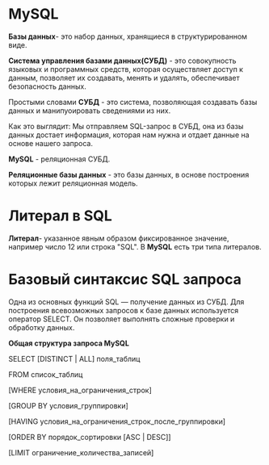 # MySQL

**Базы данных**- это набор данных, хранящиеся в структурированном виде.

**Система управления базами данных(СУБД)** - это совокупность языковых и программных средств, которая осуществляет доступ к данным, позволяет их создавать, менять и удалять, обеспечивает безопасность данных.

Простыми словами **СУБД** - это система, позволяющая создавать базы данных и манипуоировать сведениями из них.

Как это выглядит: Мы отправляем SQL-запрос в СУБД, она из базы данных достает информация, которая нам нужна и отдает данные на основе нашего запроса.

**MySQL** - реляционная СУБД.

**Реляционные базы данных** - это базы данных, в основе построения которых лежит реляционная модель.

# Литерал в SQL 

**Литерал**- указанное явным образом фиксированное значение, например число 12 или строка "SQL".
В **MySQL** есть три типа литералов.
# Базовый синтаксис SQL запроса

Одна из основных функций SQL — получение данных из СУБД. Для построения всевозможных запросов к базе данных используется оператор SELECT. Он позволяет выполнять сложные проверки и обработку данных.

**Общая структура запроса
MySQL**

SELECT [DISTINCT | ALL] поля_таблиц 

FROM список_таблиц 

[WHERE условия_на_ограничения_строк]

[GROUP BY условия_группировки]

[HAVING условия_на_ограничения_строк_после_группировки]

[ORDER BY порядок_сортировки [ASC | DESC]]

[LIMIT ограничение_количества_записей]

